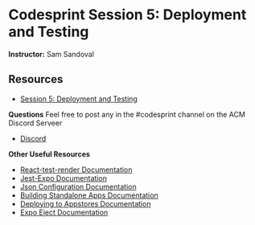# Codesprint Session 5: Deployment and Testing
**Instructor:** Sam Sandoval

## Resources
- [Session 5: Deployment and Testing](https://tinyurl.com/codesprint-s5)

**Questions** Feel free to post any in the #codesprint channel on the ACM Discord Serveer
- [Discord](https://tinyurl.com/acm-csuf-discord)

**Other Useful Resources**
- [React-test-render Documentation](https://reactjs.org/docs/test-renderer.html)
- [Jest-Expo Documentation](https://github.com/expo/jest-expo)
- [Json Configuration Documentation](https://docs.expo.io/versions/latest/workflow/configuration)
- [Building Standalone Apps Documentation](https://docs.expo.io/versions/latest/distribution/building-standalone-apps)
- [Deploying to Appstores Documentation](https://docs.expo.io/versions/latest/distribution/app-stores)
- [Expo Eject Documentation](https://docs.expo.io/bare/exploring-bare-workflow/)
